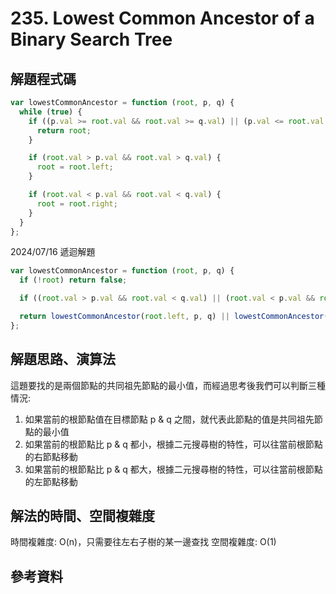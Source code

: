 # 235. Lowest Common Ancestor of a Binary Search Tree

## 解題程式碼

```javascript
var lowestCommonAncestor = function (root, p, q) {
  while (true) {
    if ((p.val >= root.val && root.val >= q.val) || (p.val <= root.val && root.val <= q.val)) {
      return root;
    }

    if (root.val > p.val && root.val > q.val) {
      root = root.left;
    }

    if (root.val < p.val && root.val < q.val) {
      root = root.right;
    }
  }
};
```

2024/07/16 遞迴解題

```javascript
var lowestCommonAncestor = function (root, p, q) {
  if (!root) return false;

  if ((root.val > p.val && root.val < q.val) || (root.val < p.val && root.val > q.val) || root.val === p.val || root.val === q.val) return root;

  return lowestCommonAncestor(root.left, p, q) || lowestCommonAncestor(root.right, p, q);
};
```

## 解題思路、演算法

這題要找的是兩個節點的共同祖先節點的最小值，而經過思考後我們可以判斷三種情況:

1. 如果當前的根節點值在目標節點 p & q 之間，就代表此節點的值是共同祖先節點的最小值
2. 如果當前的根節點比 p & q 都小，根據二元搜尋樹的特性，可以往當前根節點的右節點移動
3. 如果當前的根節點比 p & q 都大，根據二元搜尋樹的特性，可以往當前根節點的左節點移動

## 解法的時間、空間複雜度

時間複雜度: O(n)，只需要往左右子樹的某一邊查找
空間複雜度: O(1)

## 參考資料
